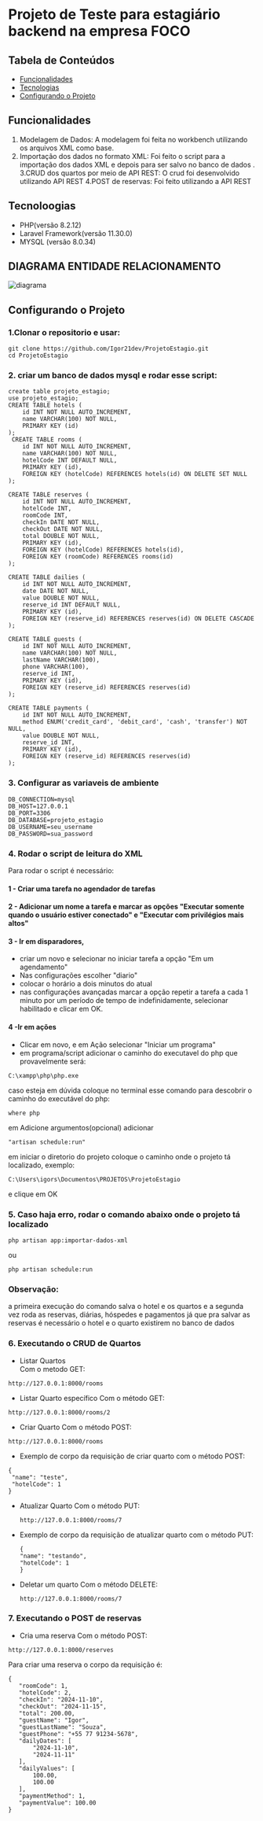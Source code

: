 # Projeto de Teste para estagiário backend na empresa FOCO

## Tabela de Conteúdos

- [Funcionalidades](#funcionalidades)
- [Tecnologias](#tecnologias-utilizadas)
- [Configurando o Projeto](#instalação)

## Funcionalidades

1. Modelagem de Dados: A modelagem foi feita no workbench utilizando os arquivos XML como base.
2. Importação dos dados no formato XML: Foi feito o script para a importação dos dados XML e depois para ser salvo no banco de dados .
3.CRUD dos quartos por meio de API REST: O crud foi desenvolvido utilizando API REST
4.POST de reservas: Foi feito utilizando a API REST



## Tecnoloogias

- PHP(versão 8.2.12)
- Laravel Framework(versão 11.30.0)
- MYSQL (versão 8.0.34)

## DIAGRAMA ENTIDADE RELACIONAMENTO

![diagrama](diagramaEER.png)

## Configurando o Projeto
### 1.Clonar o repositorio e usar:
```
git clone https://github.com/Igor21dev/ProjetoEstagio.git
cd ProjetoEstagio
```

### 2. criar um banco de dados mysql e rodar esse script:
```
create table projeto_estagio;
use projeto_estagio;
CREATE TABLE hotels (
    id INT NOT NULL AUTO_INCREMENT,
    name VARCHAR(100) NOT NULL,
    PRIMARY KEY (id)
);
 CREATE TABLE rooms (
    id INT NOT NULL AUTO_INCREMENT,
    name VARCHAR(100) NOT NULL,
    hotelCode INT DEFAULT NULL,
    PRIMARY KEY (id),
    FOREIGN KEY (hotelCode) REFERENCES hotels(id) ON DELETE SET NULL
);

CREATE TABLE reserves (
    id INT NOT NULL AUTO_INCREMENT,
    hotelCode INT,
    roomCode INT,
    checkIn DATE NOT NULL,
    checkOut DATE NOT NULL,
    total DOUBLE NOT NULL,
    PRIMARY KEY (id),
    FOREIGN KEY (hotelCode) REFERENCES hotels(id),
    FOREIGN KEY (roomCode) REFERENCES rooms(id)
);

CREATE TABLE dailies (
    id INT NOT NULL AUTO_INCREMENT,
    date DATE NOT NULL,
    value DOUBLE NOT NULL,
    reserve_id INT DEFAULT NULL,
    PRIMARY KEY (id),
    FOREIGN KEY (reserve_id) REFERENCES reserves(id) ON DELETE CASCADE
);

CREATE TABLE guests (
    id INT NOT NULL AUTO_INCREMENT,
    name VARCHAR(100) NOT NULL,
    lastName VARCHAR(100),
    phone VARCHAR(100),
    reserve_id INT,
    PRIMARY KEY (id),
    FOREIGN KEY (reserve_id) REFERENCES reserves(id)
);

CREATE TABLE payments (
    id INT NOT NULL AUTO_INCREMENT,
    method ENUM('credit_card', 'debit_card', 'cash', 'transfer') NOT NULL,
    value DOUBLE NOT NULL,
    reserve_id INT,
    PRIMARY KEY (id),
    FOREIGN KEY (reserve_id) REFERENCES reserves(id)
);
```


### 3. Configurar as variaveis de ambiente
```
DB_CONNECTION=mysql
DB_HOST=127.0.0.1
DB_PORT=3306
DB_DATABASE=projeto_estagio
DB_USERNAME=seu_username
DB_PASSWORD=sua_password
```


### 4. Rodar o script de leitura do XML

Para rodar o script é necessário:
#### 1 - Criar uma tarefa no agendador de tarefas
#### 2 - Adicionar um nome a tarefa e marcar as opções "Executar somente quando o usuário estiver conectado" e "Executar com privilégios mais altos"
#### 3 - Ir em disparadores, 
- criar um novo e selecionar no iniciar tarefa a opção "Em um agendamento"
- Nas configurações escolher "diario" 
- colocar o horário a dois minutos do atual
- nas configurações avançadas marcar a opção repetir a tarefa a cada 1 minuto por um período de tempo de indefinidamente, selecionar habilitado e clicar em OK.
#### 4 -Ir em ações
- Clicar em novo, e em Ação selecionar "Iniciar um programa"
- em programa/script adicionar o caminho do executavel do php que provavelmente será:
```
C:\xampp\php\php.exe
```
caso esteja em dúvida coloque no terminal esse comando para descobrir o caminho do executável do php:
```
where php
```
em Adicione argumentos(opcional) adicionar 
```
"artisan schedule:run" 
```
em iniciar o diretorio do projeto coloque o caminho onde o projeto tá localizado, exemplo:
```
C:\Users\igors\Documentos\PROJETOS\ProjetoEstagio
```
e clique em OK

### 5. Caso haja erro, rodar o comando abaixo onde o projeto tá localizado
```
php artisan app:importar-dados-xml
```
ou
```
php artisan schedule:run
```
### Observação:
a primeira execução do comando salva o hotel e os quartos e a segunda vez roda as reservas, diárias, hóspedes e pagamentos já que pra salvar as reservas é necessário o hotel e o quarto existirem no banco de dados

### 6. Executando o CRUD de Quartos
 - Listar Quartos  
 Com o metodo GET: 
 ```
http://127.0.0.1:8000/rooms
 ```

  - Listar Quarto específico
  Com o método GET:
  ```
  http://127.0.0.1:8000/rooms/2
  ```

   - Criar Quarto
   Com o método POST:
   ```
   http://127.0.0.1:8000/rooms
   ```
   - Exemplo de corpo da requisição de criar quarto com o método POST:
   ```
   {
    "name": "teste",
    "hotelCode": 1
   }
   ```

- Atualizar Quarto
Com o método PUT:  
    ```
    http://127.0.0.1:8000/rooms/7
    ```

- Exemplo de corpo da requisição de atualizar quarto
com o método PUT:
    ```
    {
    "name": "testando",
    "hotelCode": 1
    }
    ```


- Deletar um quarto
Com o método DELETE:
    ```
    http://127.0.0.1:8000/rooms/7
    ```


### 7. Executando o POST de reservas

 - Cria uma reserva
 Com o método POST:
 ```
http://127.0.0.1:8000/reserves
 ```

 Para criar uma reserva o corpo da requisição é:
 ```
{
    "roomCode": 1,
    "hotelCode": 2,
    "checkIn": "2024-11-10",
    "checkOut": "2024-11-15",
    "total": 200.00,
    "guestName": "Igor",
    "guestLastName": "Souza",
    "guestPhone": "+55 77 91234-5678",
    "dailyDates": [
        "2024-11-10",
        "2024-11-11"
    ],
    "dailyValues": [
        100.00,
        100.00
    ],
    "paymentMethod": 1,
    "paymentValue": 100.00
}
 ```


